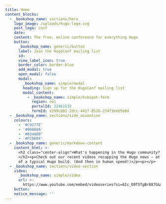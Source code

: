 ```yaml
---
title: Home
content_blocks:
  - _bookshop_name: sections/hero
    logo_image: /uploads/hugo-logo.svg
    post_logo: conf
    date:
    content: The free, online conference for everything Hugo
    button:
      _bookshop_name: generic/button
      label: Join the HugoConf mailing list
      id:
      view_label_icon: true
      border_color: border-blue
      add_modal: true
      open_modal: false
      modal:
        _bookshop_name: simple/modal
        heading: Sign up for the HugoConf mailing list
        modal_content:
          - _bookshop_name: simple/hubspot-form
            region: na1
            portalId: 22461532
            formId: e199cbb1-2dcc-441f-8516-224f3ee65e8d
  - _bookshop_name: sections/side_animation
    colours:
      - '#C9177E'
      - '#00A88A'
      - '#034AD8'
      - '#FCD804'
  - _bookshop_name: generic/markdown-content
    content_html: >-
      <h2 class="center-align">What's happening in the Hugo community?
      </h2><p>Check out our recent videos recapping the Hugo news — at the speed
      of a typical Hugo build. (And then in human speed!)</p><p></p>
  - _bookshop_name: sections/video-section
    video:
      _bookshop_name: simple/video
      url: >-
        https://www.youtube.com/embed/videoseries?si=6Ic_O9TSTgBr887G&amp;list=PLrxYIq_0LFJfer4sb-Vz3HnGR_3JfLuhL
    button:
    notice_message: ''
---
```


